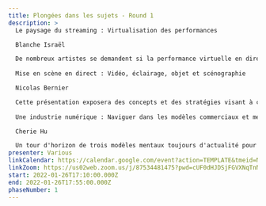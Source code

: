 ```yaml
---
title: Plongées dans les sujets - Round 1
description: >
  Le paysage du streaming : Virtualisation des performances	 

  Blanche Israël

  De nombreux artistes se demandent si la performance virtuelle en direct a une place dans leur travail. Dans cette session, nous discuterons de la manière de créer des performances destinées au support numérique qui maximisent les possibilités d'expression et de connexion. Un regard sur les ingrédients généraux qui facilitent l'expression artistique réelle, la durabilité et le succès dans les arts de la scène virtuelle. 
  		
  Mise en scène en direct : Vidéo, éclairage, objet et scénographie

  Nicolas Bernier

  Cette présentation exposera des concepts et des stratégies visant à créer un art total pour les performances scéniques. En tant que musiciens de l'ère numérique, nous avons maintenant le pouvoir de contrôler [D.I.Y.] notre matériel scénique afin de proposer des expériences immersives. Plus important encore, ce contrôle nous permet de construire une expérience live plus signifiante, et le sens pourrait être un élément clé de notre retour sur scène post-COVID.
  		
  Une industrie numérique : Naviguer dans les modèles commerciaux et mentaux 

  Cherie Hu

  Un tour d'horizon de trois modèles mentaux toujours d'actualité pour penser à naviguer dans l'industrie musicale en évolution rapide, de la stratégie au niveau de l'artiste et de la construction de la communauté à la dynamique du pouvoir dans l'industrie musicale au sens large. Nous combinerons la théorie avec des études de cas sur le terrain afin de donner aux artistes les outils et le contexte historique pour prendre des décisions plus intelligentes sur les priorités de leurs carrières.
presenter: Various
linkCalendar: https://calendar.google.com/event?action=TEMPLATE&tmeid=NGVhdGI5bW5jdnBpbXVhamFhaHZpZDg5bG8gbGVzeWFAZW52aXNpb25tYW5hZ2VtZW50LmNvbQ&tmsrc=lesya%40envisionmanagement.com
linkZoom: https://us02web.zoom.us/j/87534481475?pwd=cUF0dHJDSjFGVXNqTnNiNm9HSC9NUT09
start: 2022-01-26T17:10:00.000Z
end: 2022-01-26T17:55:00.000Z
phaseNumber: 1
---
```

